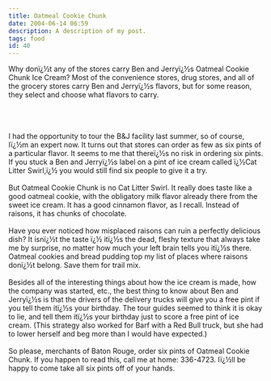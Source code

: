 ```yaml
---
title: Oatmeal Cookie Chunk
date: 2004-06-14 06:59
description: A description of my post.
tags: food
id: 40
---
```

Why donï¿½t any  of the stores carry Ben and Jerryï¿½s Oatmeal Cookie Chunk Ice Cream?  Most of the convenience stores, drug stores, and all of the grocery stores carry Ben and Jerryï¿½s flavors, but for some reason, they select and choose what flavors to carry.<br />

<span class="spanEndPreview">&nbsp;</span><br /><br /><br />
I had the opportunity to tour the B&J facility last summer, so of course, Iï¿½m an expert now.  It turns out that stores can order as few as six pints of a particular flavor.  It seems to me that thereï¿½s no risk in ordering six pints.  If you stuck a Ben and Jerryï¿½s label on a pint of ice cream called ï¿½Cat Litter Swirl,ï¿½ you would still find six people to give it a try.<br />
<br />
But Oatmeal Cookie Chunk is no Cat Litter Swirl.  It really does taste like a good oatmeal cookie, with the obligatory milk flavor already there from the sweet ice cream.  It has a good cinnamon flavor, as I recall.  Instead of raisons, it has chunks of chocolate.<br />
<br />
Have you ever noticed how misplaced raisons can ruin a perfectly delicious dish?  It isnï¿½t the taste ï¿½ itï¿½s the dead, fleshy texture that always take me by surprise, no matter how much your left brain tells you itï¿½s there.  Oatmeal cookies and bread pudding top my list of places where raisons donï¿½t belong.  Save them for trail mix.<br />
<br />
Besides all of the interesting things about how the ice cream is made, how the company was started, etc., the best thing to know about Ben and Jerryï¿½s is that the drivers of the delivery trucks will give you a free pint if you tell them itï¿½s your birthday.  The tour guides seemed to think it is okay to lie, and tell them itï¿½s your birthday just to score a free pint of ice cream.  (This strategy also worked for Barf with a Red Bull truck, but she had to lower herself and beg more than I would have expected.)<br />
<br />
So please, merchants of Baton Rouge, order six pints of Oatmeal Cookie Chunk.  If you happen to read this, call me at home:  336-4723.  Iï¿½ll be happy to come take all six pints off of your hands.<br />

